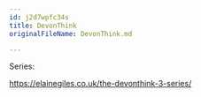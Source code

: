 ```yaml
---
id: j2d7wpfc34s
title: DevonThink
originalFileName: DevonThink.md

---
```


Series:

https://elainegiles.co.uk/the-devonthink-3-series/
